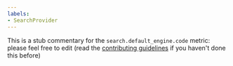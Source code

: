 ```yaml
---
labels:
- SearchProvider
---
```

This is a stub commentary for the `search.default_engine.code` metric: please feel free to edit (read the
[contributing guidelines](https://github.com/mozilla/glean-annotations/blob/main/CONTRIBUTING.md)
if you haven't done this before)
